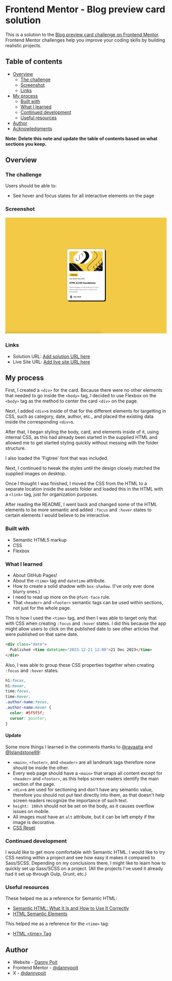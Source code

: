 # Frontend Mentor - Blog preview card solution

This is a solution to the [Blog preview card challenge on Frontend Mentor](https://www.frontendmentor.io/challenges/blog-preview-card-ckPaj01IcS). Frontend Mentor challenges help you improve your coding skills by building realistic projects.

## Table of contents

- [Overview](#overview)
  - [The challenge](#the-challenge)
  - [Screenshot](#screenshot)
  - [Links](#links)
- [My process](#my-process)
  - [Built with](#built-with)
  - [What I learned](#what-i-learned)
  - [Continued development](#continued-development)
  - [Useful resources](#useful-resources)
- [Author](#author)
- [Acknowledgments](#acknowledgments)

**Note: Delete this note and update the table of contents based on what sections you keep.**

## Overview

### The challenge

Users should be able to:

- See hover and focus states for all interactive elements on the page

### Screenshot

![](./design/screenshot.png)

### Links

- Solution URL: [Add solution URL here](https://github.com/dannypoit/dannypoit.github.io)
- Live Site URL: [Add live site URL here](https://dannypoit.github.io/)

## My process

First, I created a `<div>` for the card. Because there were no other elements that needed to go inside the `<body>` tag, I decided to use Flexbox on the `<body>` tag as the method to center the card `<div>` on the page.

Next, I added `<div>`s inside of that for the different elements for targetting in CSS, such as category, date, author, etc., and placed the existing data inside the corresponding `<div>`s.

After that, I began styling the body, card, and elements inside of it, using internal CSS, as this had already been started in the supplied HTML and allowed me to get started styling quickly without messing with the folder structure.

I also loaded the 'Figtree' font that was included.

Next, I continued to tweak the styles until the design closely matched the supplied images on desktop.

Once I thought I was finished, I moved the CSS from the HTML to a separate location inside the assets folder and loaded this in the HTML with a `<link>` tag, just for organization purposes.

After reading the README, I went back and changed some of the HTML elements to be more semantic and added `:focus` and `:hover` states to certain elements I would believe to be interactive.

### Built with

- Semantic HTML5 markup
- CSS
- Flexbox

### What I learned

- About GitHub Pages!
- About the `<time>` tag and `datetime` attribute.
- How to create a solid shadow with `box-shadow`. (I've only ever done blurry ones.)
- I need to read up more on the `@font-face` rule.
- That `<header>` and `<footer>` semantic tags can be used within sections, not just for the whole page.

This is how I used the `<time>` tag, and then I was able to target only that with CSS when creating `:focus` and `:hover` states. I did this because the app might allow users to click on the published date to see other articles that were published on that same date.

```html
<div class="date">
  Published <time datetime="2023-12-21 12:00">21 Dec 2023</time>
</div>
```

Also, I was able to group these CSS properties together when creating `:focus` and `:hover` states.

```css
h1:focus,
h1:hover,
time:focus,
time:hover,
.author-name:focus,
.author-name:hover {
  color: #5f5f5f;
  cursor: pointer;
}
```

#### Update

Some more things I learned in the comments thanks to [@rayaatta](https://www.frontendmentor.io/profile/rayaatta) and [@Islandstone89](https://www.frontendmentor.io/profile/Islandstone89):

- `<main>`, `<footer>`, and `<header>` are all landmark tags therefore none should be inside the other.
- Every web page should have a `<main>` that wraps all content except for `<header>` and `<footer>`, as this helps screen readers identify the main section of the page.
- `<div>`s are used for sectioning and don't have any semantic value, therefore you should not put text directly into them, as that doesn't help screen readers recognize the importance of such text.
- `height: 100vh` should not be set on the body, as it causes overflow issues on mobile.
- All images must have an `alt` attribute, but it can be left empty if the image is decorative.
- [CSS Reset](https://piccalil.li/blog/a-more-modern-css-reset/)

### Continued development

I would like to get more comfortable with Semantic HTML. I would like to try CSS nesting within a project and see how easy it makes it compared to Sass/SCSS. Depending on my conclusions there, I might like to learn how to quickly set up Sass/SCSS on a project. (All the projects I've used it already had it set up through Gulp, Grunt, etc.)

### Useful resources

These helped me as a reference for Semantic HTML:

- [Semantic HTML: What It Is and How to Use It Correctly](https://www.semrush.com/blog/semantic-html5-guide/)
- [HTML Semantic Elements](https://www.w3schools.com/html/html5_semantic_elements.asp)

This helped me as a reference for the `<time>` tag:

- [HTML \<time> Tag](https://www.w3schools.com/tags/tag_time.asp)

## Author

- Website - [Danny Poit](https://github.com/dannypoit)
- Frontend Mentor - [@dannypoit](https://www.frontendmentor.io/profile/dannypoit)
- X - [@dannypoit](https://twitter.com/DannyPoit)
